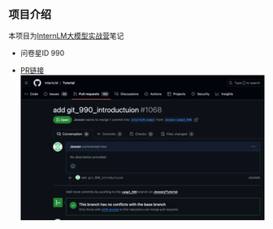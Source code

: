 ## 项目介绍
本项目为[InternLM大模型实战营](https://github.com/InternLM/Tutorial)笔记

- 问卷星ID 990

- [PR链接](https://github.com/InternLM/Tutorial/pull/1068)
![PR](image.png)